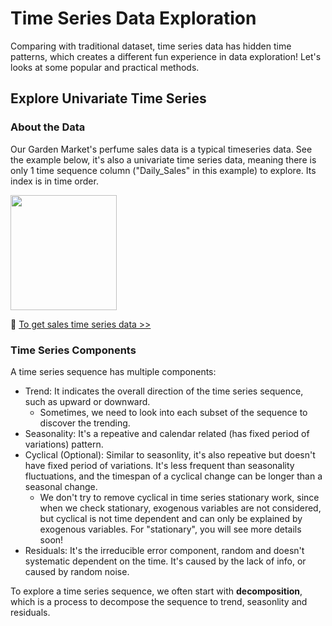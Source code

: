 # Time Series Data Exploration

Comparing with traditional dataset, time series data has hidden time patterns, which creates a different fun experience in data exploration! Let's looks at some popular and practical methods.

## Explore Univariate Time Series

### About the Data

Our Garden Market's perfume sales data is a typical timeseries data. See the example below, it's also a univariate time series data, meaning there is only 1 time sequence column ("Daily_Sales" in this example) to explore. Its index is in time order.

<p align="left">
<img src="https://github.com/lady-h-world/My_Garden/blob/main/images/Garden_Totem_images/data_exploration/ts_sales_exp.png" width="170" height="184" />
</p>

🌻 [To get sales time series data >>][1]


### Time Series Components

A time series sequence has multiple components:
* Trend: It indicates the overall direction of the time series sequence, such as upward or downward.
  * Sometimes, we need to look into each subset of the sequence to discover the trending.
* Seasonality: It's a repeative and calendar related (has fixed period of variations) pattern.
* Cyclical (Optional): Similar to seasonlity, it's also repeative but doesn't have fixed period of variations. It's less frequent than seasonality fluctuations, and the timespan of a cyclical change can be longer than a seasonal change.
  * We don't try to remove cyclical in time series stationary work, since when we check stationary, exogenous variables are not considered, but cyclical is not time dependent and can only be explained by exogenous variables. For "stationary", you will see more details soon!
* Residuals: It's the irreducible error component, random and doesn't systematic dependent on the time. It's caused by the lack of info, or caused by random noise.

To explore a time series sequence, we often start with <b>decomposition</b>, which is a process to decompose the sequence to trend, seasonlity and residuals.


[1]:https://github.com/lady-h-world/My_Garden/blob/main/code/crystal_ball/data_collector/generate_sales.ipynb

